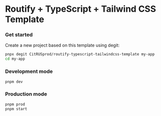 # Routify + TypeScript + Tailwind CSS Template

### Get started

Create a new project based on this template using degit:

```sh
pnpx degit CitRUSprod/routify-typescript-tailwindcss-template my-app
cd my-app
```

### Development mode

```sh
pnpm dev
```

### Production mode

```sh
pnpm prod
pnpm start
```
